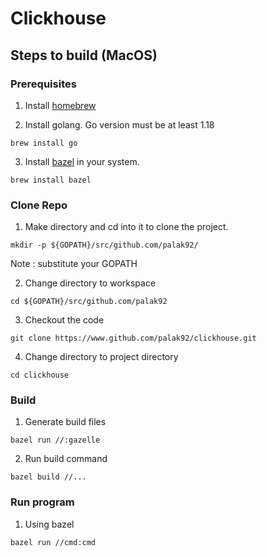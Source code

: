 # Clickhouse


## Steps to build (MacOS)


### Prerequisites

1. Install [homebrew](https://brew.sh)

2. Install golang. Go version must be at least 1.18
```
brew install go
```

3. Install [bazel](https://bazel.build/install) in your system.
```
brew install bazel
```


### Clone Repo

1. Make directory and cd into it to clone the project.
```
mkdir -p ${GOPATH}/src/github.com/palak92/ 
```
Note : substitute your GOPATH

2. Change directory to workspace
```
cd ${GOPATH}/src/github.com/palak92
```

3. Checkout the code
```
git clone https://www.github.com/palak92/clickhouse.git
```
4. Change directory to project directory
```
cd clickhouse
```


### Build

1. Generate build files
```
bazel run //:gazelle
```

2. Run build command
```
bazel build //...
```

### Run program

1. Using bazel

 ```
 bazel run //cmd:cmd
 ```

